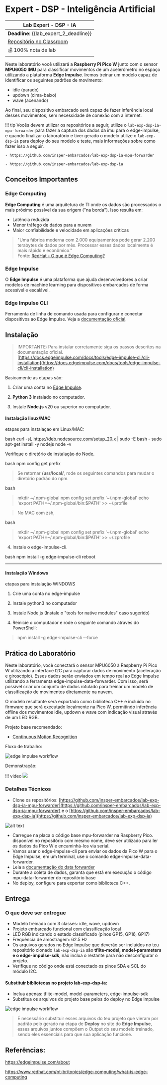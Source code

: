 # Expert - DSP - Inteligência Artificial

| Lab Expert - DSP - IA                                  |
|--------------------------------------------------------|
| **Deadline**: {{lab_expert_2_deadline}}                |
| [Repositório no Classroom]({{lab_expert_2_classroom}}) |
| 💰 100% nota de lab                                    |

Neste laboratório você utilizará a **Raspberry Pi Pico W** junto com o sensor **MPU6050 IMU** para classificar movimentos de um acelerômetro no espaço utilizando a plataforma **Edge Impulse**. Iremos treinar um modelo capaz de identificar os seguintes padrões de movimento:

- idle (parado)
- updown (cima-baixo)
- wave (acenando)

Ao final, seu dispositivo embarcado será capaz de fazer inferência local desses movimentos, sem necessidade de conexão com a internet.

!!! tip
    Vocês devem utilizar os repositórios a seguir, utilize o  `lab-exp-dsp-ia-mpu-forwarder` para fazer a captura dos dados da imu para o edge-impulse, e quando finalizar o laboratório e tiver gerado o modelo utilize o `lab-exp-dsp-ia` para deploy do seu modelo e teste, mais informações sobre como fazer isso a seguir.
    
    - https://github.com/insper-embarcados/lab-exp-dsp-ia-mpu-forwarder

    - https://github.com/insper-embarcados/lab-exp-dsp-ia

## Conceitos Importantes

### Edge Computing

**Edge Computing** é uma arquitetura de TI onde os dados são processados o mais próximo possível da sua origem ("na borda"). Isso resulta em:

- Latência reduzida
- Menor tráfego de dados para a nuvem
- Maior confiabilidade e velocidade em aplicações críticas

> "Uma fábrica moderna com 2.000 equipamentos pode gerar 2.200 terabytes de dados por mês. Processar esses dados localmente é mais rápido e econômico."  
> Fonte: [RedHat - O que é Edge Computing?](https://www.redhat.com/pt-br/topics/edge-computing/what-is-edge-computing)

### Edge Impulse

O **Edge Impulse** é uma plataforma que ajuda desenvolvedores a criar modelos de machine learning para dispositivos embarcados de forma acessível e escalável.

### Edge Impulse CLI

Ferramenta de linha de comando usada para configurar e conectar dispositivos ao Edge Impulse. Veja a [documentação oficial](https://docs.edgeimpulse.com/docs/tools/edge-impulse-cli).


## Instalação 

> IMPORTANTE: Para instalar corretamente siga os passos descritos na documentação oficial. 
> [https://docs.edgeimpulse.com/docs/tools/edge-impulse-cli/cli-installation](https://docs.edgeimpulse.com/docs/tools/edge-impulse-cli/cli-installation)


Basicamente as etapas são:

1. Criar uma conta no [Edge Impulse](https://edgeimpulse.com/).

2. **Python 3** instalado no computador.

3. Instale **Node.js** v20 ou superior no computador.

#### Instalação linux/MAC

etapas para instalaçao em Linux/MAC:

bash
curl -sL https://deb.nodesource.com/setup_20.x | sudo -E bash -
sudo apt-get install -y nodejs
node -v


Verifique o diretório de instalação do Node.

bash
npm config get prefix


> Se retornar **/usr/local/**, rode os seguintes comandos para mudar o diretório padrão do npm.
>
> 
bash
> mkdir ~/.npm-global
> npm config set prefix '~/.npm-global'
> echo 'export PATH=~/.npm-global/bin:$PATH' >> ~/.profile
>

> No MAC com zsh,
> 
bash
> mkdir ~/.npm-global
> npm config set prefix '~/.npm-global'
> echo 'export PATH=~/.npm-global/bin:$PATH' >> ~/.zprofile
>


4. Instale o edge-impulse-cli.

bash
npm install -g edge-impulse-cli
reboot
 
---

#### Instalação Windows

etapas para instalação WINDOWS

1. Crie uma conta no edge-impulse

2. Instale python3 no computador

3. Instale Node.js (Instale o "tools for native modules" caso sugerido)

4. Reinicie o computador e rode o seguinte comando através do PowerShell:

> npm install -g edge-impulse-cli --force

## Prática do Laboratório

Neste laboratório, você conectará o sensor MPU6050 à Raspberry Pi Pico W utilizando a interface I2C para capturar dados de movimento (aceleração e giroscópio). Esses dados serão enviados em tempo real ao Edge Impulse utilizando a ferramenta edge-impulse-data-forwarder. Com isso, será possível criar um conjunto de dados rotulado para treinar um modelo de classificação de movimentos diretamente na nuvem.

O modelo resultante será exportado como biblioteca C++ e incluído no firmware que será executado localmente na Pico W, permitindo inferência offline dos movimentos idle, updown e wave com indicação visual através de um LED RGB.

Projeto base recomendado:
- [Continuous Motion Recognition](https://docs.edgeimpulse.com/docs/tutorials/end-to-end-tutorials/continuous-motion-recognition)

Fluxo de trabalho:

![edge impulse workflow](./imgs-dsp/ia-edgeflux.png)

Demonstração:

!!! video
    ![](https://youtu.be/Yk3hq3IcJR4)

### Detalhes Técnicos

- Clone os repositórios: [https://github.com/insper-embarcados/lab-exp-dsp-ia-mpu-forwarder](https://github.com/insper-embarcados/lab-exp-dsp-ia-mpu-forwarder) e o [https://github.com/insper-embarcados/lab-exp-dsp-ia](https://github.com/insper-embarcados/lab-exp-dsp-ia)

![alt text](./imgs-dsp/image.png)

- Carregue na placa o código base mpu-forwarder na Raspberry Pico. disponível no repositório com mesmo nome, deve ser utilizado para ler os dados da Pico W e encaminhá-los via serial.
- Vamos usar o edge-impulse-cli para enviar os dados da Pico W para o Edge Impulse, em um terminal, use o comando edge-impulse-data-forwarder.
- Leia a [documentação do data forwarder](https://docs.edgeimpulse.com/docs/tools/edge-impulse-cli/cli-data-forwarder)
- Durante a coleta de dados, garanta que está em execução o código mpu-data-forwarder do repositório base
- No deploy, configure para exportar como biblioteca C++.

## Entrega

### O que deve ser entregue

- Modelo treinado com 3 classes: idle, wave, updown
- Projeto embarcado funcional com classificação local
- LED RGB indicando o estado classificado (pinos GP15, GP16, GP17)
- Frequência de amostragem: 62.5 Hz
- Os arquivos gerados no Edge Impulse que deverão ser incluídos no teu repositório clonado `lab-exp-dsp-ia` são **tflite-model, model-parameters e o edge-impulse-sdk**, não inclua o restante para não desconfigurar o projeto.
- Verifique no código onde está conectado os pinos SDA e SCL do módulo I2C.

#### Substituir bibliotecas no projeto lab-exp-dsp-ia:

- Inclua apenas: tflite-model, model-parameters, edge-impulse-sdk
- Substitua os arquivos do projeto base pelos do deploy no Edge Impulse

![edge impulse workflow](./imgs-dsp/ia-deploy.png)

> É necessário substituir esses arquivos do teu projeto que vieram por padrão pelo gerado na etapa de **Deploy** no site do **Edge Impulse**, esses arquivos juntos compõem o Output do seu modelo treinado, sendo eles essenciais para que sua aplicação funcione.



## Referências:

https://edgeimpulse.com/about

https://www.redhat.com/pt-br/topics/edge-computing/what-is-edge-computing